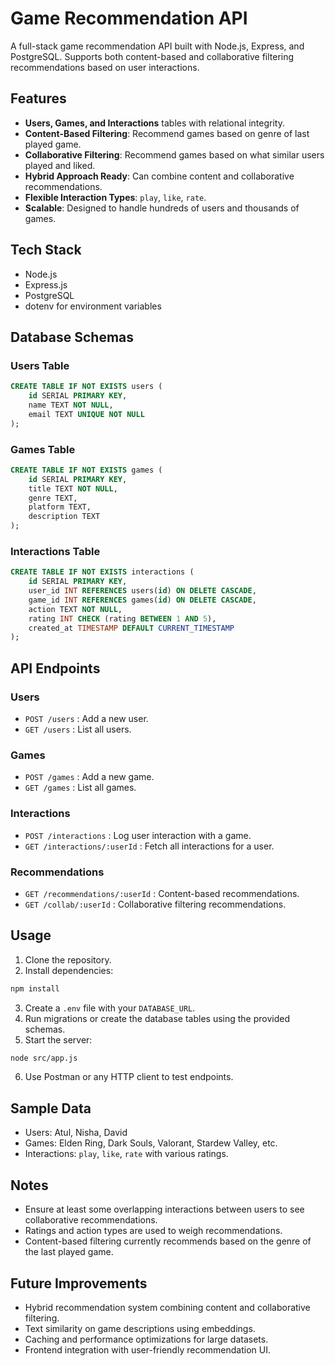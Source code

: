 # Game Recommendation API

A full-stack game recommendation API built with Node.js, Express, and PostgreSQL. Supports both content-based and collaborative filtering recommendations based on user interactions.

## Features

* **Users, Games, and Interactions** tables with relational integrity.
* **Content-Based Filtering**: Recommend games based on genre of last played game.
* **Collaborative Filtering**: Recommend games based on what similar users played and liked.
* **Hybrid Approach Ready**: Can combine content and collaborative recommendations.
* **Flexible Interaction Types**: `play`, `like`, `rate`.
* **Scalable**: Designed to handle hundreds of users and thousands of games.

## Tech Stack

* Node.js
* Express.js
* PostgreSQL
* dotenv for environment variables

## Database Schemas

### Users Table

```sql
CREATE TABLE IF NOT EXISTS users (
    id SERIAL PRIMARY KEY,
    name TEXT NOT NULL,
    email TEXT UNIQUE NOT NULL
);
```

### Games Table

```sql
CREATE TABLE IF NOT EXISTS games (
    id SERIAL PRIMARY KEY,
    title TEXT NOT NULL,
    genre TEXT,
    platform TEXT,
    description TEXT
);
```

### Interactions Table

```sql
CREATE TABLE IF NOT EXISTS interactions (
    id SERIAL PRIMARY KEY,
    user_id INT REFERENCES users(id) ON DELETE CASCADE,
    game_id INT REFERENCES games(id) ON DELETE CASCADE,
    action TEXT NOT NULL,
    rating INT CHECK (rating BETWEEN 1 AND 5),
    created_at TIMESTAMP DEFAULT CURRENT_TIMESTAMP
);
```

## API Endpoints

### Users

* `POST /users` : Add a new user.
* `GET /users` : List all users.

### Games

* `POST /games` : Add a new game.
* `GET /games` : List all games.

### Interactions

* `POST /interactions` : Log user interaction with a game.
* `GET /interactions/:userId` : Fetch all interactions for a user.

### Recommendations

* `GET /recommendations/:userId` : Content-based recommendations.
* `GET /collab/:userId` : Collaborative filtering recommendations.

## Usage

1. Clone the repository.
2. Install dependencies:

```bash
npm install
```

3. Create a `.env` file with your `DATABASE_URL`.
4. Run migrations or create the database tables using the provided schemas.
5. Start the server:

```bash
node src/app.js
```

6. Use Postman or any HTTP client to test endpoints.

## Sample Data

* Users: Atul, Nisha, David
* Games: Elden Ring, Dark Souls, Valorant, Stardew Valley, etc.
* Interactions: `play`, `like`, `rate` with various ratings.

## Notes

* Ensure at least some overlapping interactions between users to see collaborative recommendations.
* Ratings and action types are used to weigh recommendations.
* Content-based filtering currently recommends based on the genre of the last played game.

## Future Improvements

* Hybrid recommendation system combining content and collaborative filtering.
* Text similarity on game descriptions using embeddings.
* Caching and performance optimizations for large datasets.
* Frontend integration with user-friendly recommendation UI.
